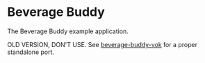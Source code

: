 # Beverage Buddy

The Beverage Buddy example application.

OLD VERSION, DON'T USE. See [beverage-buddy-vok](https://github.com/mvysny/beverage-buddy-vok)
for a proper standalone port.
